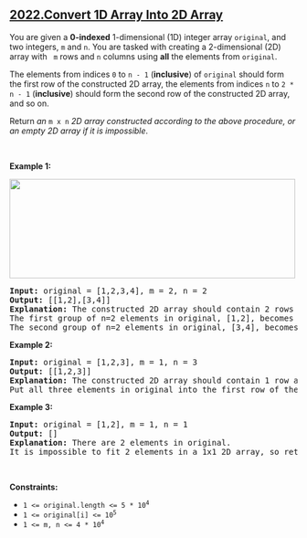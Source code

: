 ## [2022.Convert 1D Array Into 2D Array](https://leetcode.com/problems/convert-1d-array-into-2d-array/)
<p>You are given a <strong>0-indexed</strong> 1-dimensional (1D) integer array <code>original</code>, and two integers, <code>m</code> and <code>n</code>. You are tasked with creating a 2-dimensional (2D) array with <code> m</code> rows and <code>n</code> columns using <strong>all</strong> the elements from <code>original</code>.</p>

<p>The elements from indices <code>0</code> to <code>n - 1</code> (<strong>inclusive</strong>) of <code>original</code> should form the first row of the constructed 2D array, the elements from indices <code>n</code> to <code>2 * n - 1</code> (<strong>inclusive</strong>) should form the second row of the constructed 2D array, and so on.</p>

<p>Return <em>an </em><code>m x n</code><em> 2D array constructed according to the above procedure, or an empty 2D array if it is impossible</em>.</p>

<p>&nbsp;</p>
<p><strong class="example">Example 1:</strong></p>
<img src="https://assets.leetcode.com/uploads/2021/08/26/image-20210826114243-1.png" style="width: 500px; height: 174px;" />
<pre>
<strong>Input:</strong> original = [1,2,3,4], m = 2, n = 2
<strong>Output:</strong> [[1,2],[3,4]]
<strong>Explanation:</strong> The constructed 2D array should contain 2 rows and 2 columns.
The first group of n=2 elements in original, [1,2], becomes the first row in the constructed 2D array.
The second group of n=2 elements in original, [3,4], becomes the second row in the constructed 2D array.
</pre>

<p><strong class="example">Example 2:</strong></p>

<pre>
<strong>Input:</strong> original = [1,2,3], m = 1, n = 3
<strong>Output:</strong> [[1,2,3]]
<strong>Explanation:</strong> The constructed 2D array should contain 1 row and 3 columns.
Put all three elements in original into the first row of the constructed 2D array.
</pre>

<p><strong class="example">Example 3:</strong></p>

<pre>
<strong>Input:</strong> original = [1,2], m = 1, n = 1
<strong>Output:</strong> []
<strong>Explanation:</strong> There are 2 elements in original.
It is impossible to fit 2 elements in a 1x1 2D array, so return an empty 2D array.
</pre>

<p>&nbsp;</p>
<p><strong>Constraints:</strong></p>

<ul>
	<li><code>1 &lt;= original.length &lt;= 5 * 10<sup>4</sup></code></li>
	<li><code>1 &lt;= original[i] &lt;= 10<sup>5</sup></code></li>
	<li><code>1 &lt;= m, n &lt;= 4 * 10<sup>4</sup></code></li>
</ul>
